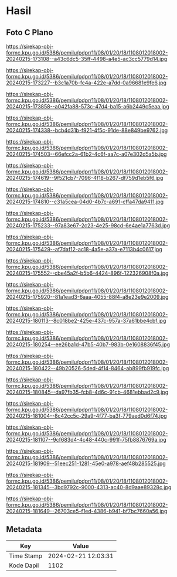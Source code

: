 # Hasil

## Foto C Plano

https://sirekap-obj-formc.kpu.go.id/5386/pemilu/pdpr/11/08/01/20/18/1108012018002-20240215-173108--a43c6dc5-35ff-4498-a4e5-ac3cc5779d14.jpg

https://sirekap-obj-formc.kpu.go.id/5386/pemilu/pdpr/11/08/01/20/18/1108012018002-20240215-173227--b3c1a70b-fc4a-422e-a7dd-0a96681e9fe6.jpg

https://sirekap-obj-formc.kpu.go.id/5386/pemilu/pdpr/11/08/01/20/18/1108012018002-20240215-173858--a042fa88-573c-47d4-ba15-a6b2449c5eaa.jpg

https://sirekap-obj-formc.kpu.go.id/5386/pemilu/pdpr/11/08/01/20/18/1108012018002-20240215-174338--bcb4d31b-f921-4f5c-91de-88e849be9762.jpg

https://sirekap-obj-formc.kpu.go.id/5386/pemilu/pdpr/11/08/01/20/18/1108012018002-20240215-174503--66efcc2a-61b2-4c6f-aa7c-a07e302d5a5b.jpg

https://sirekap-obj-formc.kpu.go.id/5386/pemilu/pdpr/11/08/01/20/18/1108012018002-20240215-174619--9f521cb7-7096-4f18-b267-df759d1eb5f6.jpg

https://sirekap-obj-formc.kpu.go.id/5386/pemilu/pdpr/11/08/01/20/18/1108012018002-20240215-174810--c31a5cea-04d0-4b7c-a691-cffa47da9411.jpg

https://sirekap-obj-formc.kpu.go.id/5386/pemilu/pdpr/11/08/01/20/18/1108012018002-20240215-175233--97a83e67-2c23-4e25-98cd-6e4ae1a7763d.jpg

https://sirekap-obj-formc.kpu.go.id/5386/pemilu/pdpr/11/08/01/20/18/1108012018002-20240215-175429--af7daf12-ac18-4a5e-a37a-e7113b4c0617.jpg

https://sirekap-obj-formc.kpu.go.id/5386/pemilu/pdpr/11/08/01/20/18/1108012018002-20240215-175552--cbe45a2f-b5b6-4424-896f-122326908f0a.jpg

https://sirekap-obj-formc.kpu.go.id/5386/pemilu/pdpr/11/08/01/20/18/1108012018002-20240215-175920--81a1ead3-6aaa-4055-88f4-a8e23e9e2009.jpg

https://sirekap-obj-formc.kpu.go.id/5386/pemilu/pdpr/11/08/01/20/18/1108012018002-20240215-180113--8c018be2-425e-437c-957a-37a61bbe4cbf.jpg

https://sirekap-obj-formc.kpu.go.id/5386/pemilu/pdpr/11/08/01/20/18/1108012018002-20240215-180254--ee26ba1d-47b5-40b7-983b-0e1608836f45.jpg

https://sirekap-obj-formc.kpu.go.id/5386/pemilu/pdpr/11/08/01/20/18/1108012018002-20240215-180422--49b20526-5ded-4f14-8464-ab899fb919fc.jpg

https://sirekap-obj-formc.kpu.go.id/5386/pemilu/pdpr/11/08/01/20/18/1108012018002-20240215-180845--da97fb35-fcb8-4d6c-91cb-4681ebbad2c9.jpg

https://sirekap-obj-formc.kpu.go.id/5386/pemilu/pdpr/11/08/01/20/18/1108012018002-20240215-181004--8c42cc5c-29a9-4f77-ba3f-779aed0d6f74.jpg

https://sirekap-obj-formc.kpu.go.id/5386/pemilu/pdpr/11/08/01/20/18/1108012018002-20240215-181107--9cf683d4-4c48-440c-991f-75fb8876769a.jpg

https://sirekap-obj-formc.kpu.go.id/5386/pemilu/pdpr/11/08/01/20/18/1108012018002-20240215-181909--51eec251-1281-45e0-a978-aef48b285525.jpg

https://sirekap-obj-formc.kpu.go.id/5386/pemilu/pdpr/11/08/01/20/18/1108012018002-20240215-181345--3bd9792c-9000-4313-ac40-8d9aae89328c.jpg

https://sirekap-obj-formc.kpu.go.id/5386/pemilu/pdpr/11/08/01/20/18/1108012018002-20240215-181649--26703ce5-f1ed-4386-b941-bf7bc7660a56.jpg


## Metadata

| Key        | Value               |
| ---------- | ------------------- |
| Time Stamp | 2024-02-21 12:03:31 |
| Kode Dapil | 1102                |



